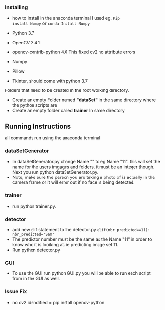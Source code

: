 ### Installing
* how to install in the anaconda terminal I used eg. <code>Pip install Numpy</code> or <code>conda Install Numpy</code>

* Python 3.7
* OpenCV 3.4.1 
* opencv-contrib-python 4.0 This fixed cv2 no attribute errors
* Numpy
* Pillow
* Tkinter, should come with python 3.7

Folders that need to be created in the root working directory.

* Create an empty Folder named **"dataSet"** in the same directory where the python scripts are 
* Create an empty folder called **trainer** In same directory 

## Running Instructions 
all commands run using the anaconda terminal
### dataSetGenerator
* In dataSetGenerator.py change Name "" to eg Name "11". this will set the name for the users imgages and folders. it must be an integer though. Next you run python dataSetGenerator.py.
* Note, make sure the person you are taking a photo of is actually in the camera frame or it will error out if no face is being detected.

### trainer
* run python trainer.py.

### detector
* add new elif statement to the detector.py
		<code>elif(nbr_predicted==11):
			nbr_predicted='Sam'</code>
 * The predictor number must be the same as the Name "11" in order to know who it is looiking at. ie predicting image set 11.
 * Run python detector.py
 
### GUI
* To use the GUI run python GUI.py you will be able to run each script from in the GUI as well. 


### Issue Fix

- no cv2 idendified = pip install opencv-python